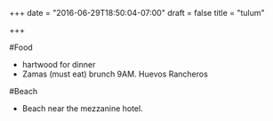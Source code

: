+++
date = "2016-06-29T18:50:04-07:00"
draft = false
title = "tulum"

+++


#Food

* hartwood for dinner
* Zamas (must eat) brunch 9AM. Huevos Rancheros

#Beach

* Beach near the mezzanine hotel.

